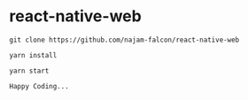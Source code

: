 # react-native-web

```
git clone https://github.com/najam-falcon/react-native-web
```

```
yarn install
```
```
yarn start
```

`Happy Coding...`

